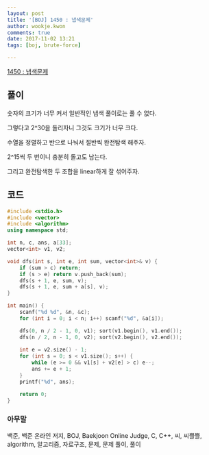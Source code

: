 ```yaml
---
layout: post
title: '[BOJ] 1450 : 냅색문제'
author: wookje.kwon
comments: true
date: 2017-11-02 13:21
tags: [boj, brute-force]

---
```


[1450 : 냅색문제](https://www.acmicpc.net/problem/1450)

## 풀이

숫자의 크기가 너무 커서 일반적인 냅색 풀이로는 풀 수 없다.

그렇다고 2^30을 돌리자니 그것도 크기가 너무 크다.

수열을 정렬하고 반으로 나눠서 절반씩 완전탐색 해주자.

2^15씩 두 번이니 충분히 돌고도 남는다.

그리고 완전탐색한 두 조합을 linear하게 잘 섞어주자.

## 코드

```cpp
#include <stdio.h>
#include <vector>
#include <algorithm>
using namespace std;

int n, c, ans, a[33];
vector<int> v1, v2;

void dfs(int s, int e, int sum, vector<int>& v) {
	if (sum > c) return;
	if (s > e) return v.push_back(sum);
	dfs(s + 1, e, sum, v);
	dfs(s + 1, e, sum + a[s], v);
}

int main() {
	scanf("%d %d", &n, &c);
	for (int i = 0; i < n; i++) scanf("%d", &a[i]);

	dfs(0, n / 2 - 1, 0, v1); sort(v1.begin(), v1.end());
	dfs(n / 2, n - 1, 0, v2); sort(v2.begin(), v2.end());
	
	int e = v2.size() - 1;
	for (int s = 0; s < v1.size(); s++) {
		while (e >= 0 && v1[s] + v2[e] > c) e--;
		ans += e + 1;
	}
	printf("%d", ans);

	return 0;
}
```

### 아무말  
백준, 백준 온라인 저지, BOJ, Baekjoon Online Judge, C, C++, 씨, 씨쁠쁠, algorithm, 알고리즘, 자료구조, 문제, 문제 풀이, 풀이